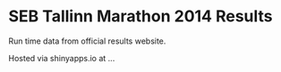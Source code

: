 SEB Tallinn Marathon 2014 Results
======

Run time data from official results website.

Hosted via shinyapps.io at ...